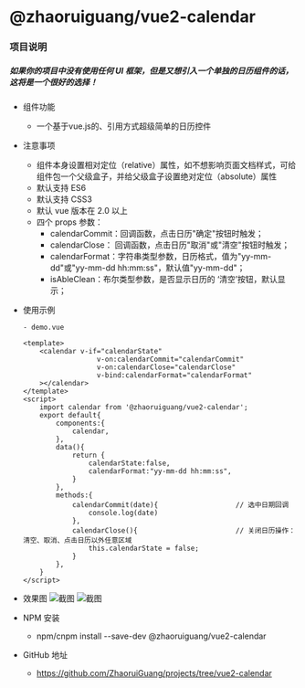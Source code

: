 # @zhaoruiguang/vue2-calendar

### 项目说明
##### 如果你的项目中没有使用任何 UI 框架，但是又想引入一个单独的日历组件的话，这将是一个很好的选择！
- 组件功能
    - 一个基于vue.js的、引用方式超级简单的日历控件

- 注意事项
    - 组件本身设置相对定位（relative）属性，如不想影响页面文档样式，可给组件包一个父级盒子，并给父级盒子设置绝对定位（absolute）属性
    - 默认支持 ES6 
    - 默认支持 CSS3 
    - 默认 vue 版本在 2.0 以上
    - 四个 props 参数：
        - calendarCommit：回调函数，点击日历"确定"按钮时触发；
        - calendarClose： 回调函数，点击日历"取消"或"清空"按钮时触发；
        - calendarFormat：字符串类型参数，日历格式，值为"yy-mm-dd"或"yy-mm-dd hh:mm:ss"，默认值"yy-mm-dd"；
		- isAbleClean：布尔类型参数，是否显示日历的 ‘清空’按钮，默认显示；
				

- 使用示例
    ```
    - demo.vue
    
    <template>
        <calendar v-if="calendarState" 
                      v-on:calendarCommit="calendarCommit" 
                      v-on:calendarClose="calendarClose"
                      v-bind:calendarFormat="calendarFormat"
        ></calendar>
    </template>
    <script>
        import calendar from '@zhaoruiguang/vue2-calendar';
        export default{
            components:{
                calendar,
            },
            data(){
                return {
                    calendarState:false,
                    calendarFormat:"yy-mm-dd hh:mm:ss",
                }
            },
            methods:{
                calendarCommit(date){                   // 选中日期回调
                    console.log(date)
                },
                calendarClose(){                        // 关闭日历操作：清空、取消、点击日历以外任意区域
                    this.calendarState = false;
                }
            },
        }
    </script>
    
    ```
- 效果图
![截图](https://p3.ssl.qhimg.com/t0109644c553cfa7d99.png)
![截图](https://p4.ssl.qhimg.com/t01c45cd7a65a1fb820.png)

- NPM 安装
    - npm/cnpm install --save-dev @zhaoruiguang/vue2-calendar
    
- GitHub 地址
    - https://github.com/ZhaoruiGuang/projects/tree/vue2-calendar
